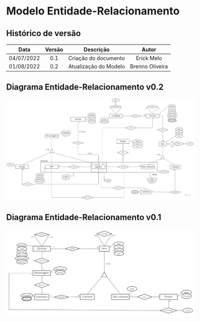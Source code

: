 # Modelo Entidade-Relacionamento

## Histórico de versão

|    Data    | Versão |       Descrição       |      Autor      |
| :--------: | :----: | :-------------------: | :-------------: |
| 04/07/2022 |  0.1   | Criação do documento  |   Erick Melo    |
| 01/08/2022 |  0.2   | Atualização do Modelo | Brenno Oliveira |

## Diagrama Entidade-Relacionamento v0.2

![Diagrama Entidade-Relacionamento](../assets/ModeloEntidadeRelacionamentoV0.2.jpg)

## Diagrama Entidade-Relacionamento v0.1

![Diagrama Entidade-Relacionamento](../assets/ModeloEntidadeRelacionamentoV0.1.jpg)
